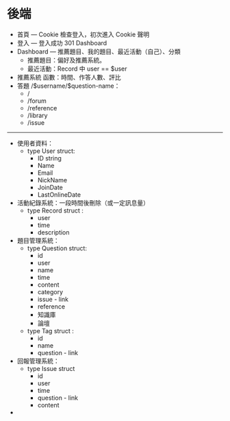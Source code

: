 # 後端

* 首頁 — Cookie 檢查登入，初次進入 Cookie 聲明
* 登入 — 登入成功 301 Dashboard
* Dashboard — 推薦題目、我的題目、最近活動（自己）、分類
  * 推薦題目：偏好及推薦系統。
  * 最近活動：Record 中 user == $user
* 推薦系統 函數：時間、作答人數、評比
* 答題 /\$username/\$question-name：
  * /
  * /forum
  * /reference
  * /library
  * /issue



----



* 使用者資料：
  * type User struct:
    * ID string
    * Name
    * Email
    * NickName
    * JoinDate
    * LastOnlineDate
* 活動紀錄系統：一段時間後刪除（或一定訊息量）
  * type Record struct :
    * user
    * time
    * description
* 題目管理系統：
  * type Question struct:
    * id
    * user
    * name
    * time
    * content
    * category
    * issue - link
    * reference
    * 知識庫
    * 論壇
  * type Tag struct :
    * id
    * name
    * question - link
* 回報管理系統：
  * type Issue struct
    * id
    * user
    * time
    * question - link
    * content
* 